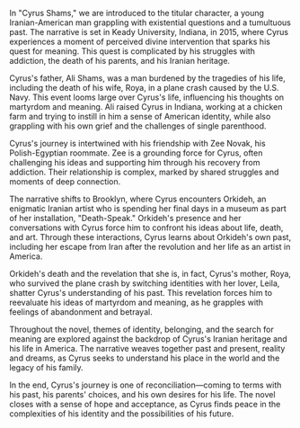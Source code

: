 In "Cyrus Shams," we are introduced to the titular character, a young Iranian-American man grappling with existential questions and a tumultuous past. The narrative is set in Keady University, Indiana, in 2015, where Cyrus experiences a moment of perceived divine intervention that sparks his quest for meaning. This quest is complicated by his struggles with addiction, the death of his parents, and his Iranian heritage.

Cyrus's father, Ali Shams, was a man burdened by the tragedies of his life, including the death of his wife, Roya, in a plane crash caused by the U.S. Navy. This event looms large over Cyrus's life, influencing his thoughts on martyrdom and meaning. Ali raised Cyrus in Indiana, working at a chicken farm and trying to instill in him a sense of American identity, while also grappling with his own grief and the challenges of single parenthood.

Cyrus's journey is intertwined with his friendship with Zee Novak, his Polish-Egyptian roommate. Zee is a grounding force for Cyrus, often challenging his ideas and supporting him through his recovery from addiction. Their relationship is complex, marked by shared struggles and moments of deep connection.

The narrative shifts to Brooklyn, where Cyrus encounters Orkideh, an enigmatic Iranian artist who is spending her final days in a museum as part of her installation, "Death-Speak." Orkideh's presence and her conversations with Cyrus force him to confront his ideas about life, death, and art. Through these interactions, Cyrus learns about Orkideh's own past, including her escape from Iran after the revolution and her life as an artist in America.

Orkideh's death and the revelation that she is, in fact, Cyrus's mother, Roya, who survived the plane crash by switching identities with her lover, Leila, shatter Cyrus's understanding of his past. This revelation forces him to reevaluate his ideas of martyrdom and meaning, as he grapples with feelings of abandonment and betrayal.

Throughout the novel, themes of identity, belonging, and the search for meaning are explored against the backdrop of Cyrus's Iranian heritage and his life in America. The narrative weaves together past and present, reality and dreams, as Cyrus seeks to understand his place in the world and the legacy of his family.

In the end, Cyrus's journey is one of reconciliation—coming to terms with his past, his parents' choices, and his own desires for his life. The novel closes with a sense of hope and acceptance, as Cyrus finds peace in the complexities of his identity and the possibilities of his future.